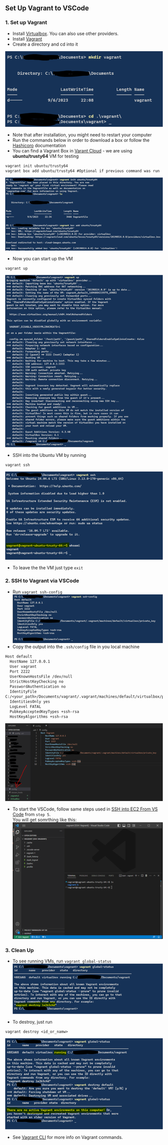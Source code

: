 ## Set Up Vagrant to VSCode

### 1. Set up Vagrant
* Install [Virtualbox](https://www.virtualbox.org/wiki/Downloads). You can also use other providers.
* Install [Vagrant](https://developer.hashicorp.com/vagrant/downloads)
* Create a directory and cd into it

![](images/vagrant1.PNG)
* Note that after installation, you might need to restart your computer
* Run the commands below in order to download a box or follow the [Hashicoro](https://developer.hashicorp.com/vagrant/tutorials/getting-started/getting-started-install) documentation
* You can find a Vagrant Box in [Varant Cloud](https://app.vagrantup.com/boxes/search) - we are using **ubuntu/trusty64** VM for testing
```
vagrant init ubuntu/trusty64
vagrant box add ubuntu/trusty64 #Optional if previous command was run
```
![](images/vagrant2.PNG)

* Now you can start up the VM
```
vagrant up
```
![](images/vagrant3.PNG)

* SSH into the Ubuntu VM by running 
```
vagrant ssh
```
![](images/vagrant4.PNG)
* To leave the the VM just type `exit`

### 2. SSH to Vagrant via VSCode
* Run `vagrant ssh-config`
![](images/vagrant5.PNG)
* Copy the output into the `.ssh/config` file in you local machine 
```
Host default
  HostName 127.0.0.1
  User vagrant
  Port 2222
  UserKnownHostsFile /dev/null
  StrictHostKeyChecking no
  PasswordAuthentication no
  IdentityFile C:/<your_path>/Documents/vagrant/.vagrant/machines/default/virtualbox/private_key
  IdentitiesOnly yes
  LogLevel FATAL
  PubkeyAcceptedKeyTypes +ssh-rsa
  HostKeyAlgorithms +ssh-rsa
```
![](images/vagrant6.PNG)

* To start the VSCode, follow same steps used in  [SSH into EC2 From VS Code](https://github.com/ibrahima1289/troubleshooting/blob/main/Linux/ec2-vscode-ssh.md) from `step 5`.
<br> You will get somrthing like this:
![](images/vagrant7.PNG)

### 3. Clean Up
* To see running VMs, run `vagrant global-status`
![](images/vagrant8.PNG)

* To destroy, just run
```
vagrant destroy <id_or_namw>
```
![](images/vagrant10.PNG)

* See [Vagrant CLI](https://developer.hashicorp.com/vagrant/docs/cli) for more info on Vagrant commands.